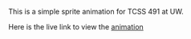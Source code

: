 This is a simple sprite animation for TCSS 491 at UW.

Here is the live link to view the [animation](https://lucasdahl.github.io/AnimationDemo/)
